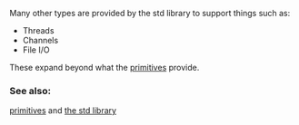 Many other types are provided by the std library to support
things such as:

* Threads
* Channels
* File I/O

These expand beyond what the [primitives][primitives] provide.

### See also:

[primitives][primitives] and [the std library][std]

[primitives]: ../primitives.html
[std]: http://doc.rust-lang.org/std/
